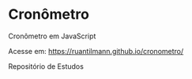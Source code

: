# Cronômetro
Cronômetro em JavaScript

Acesse em: https://ruantilmann.github.io/cronometro/

Repositório de Estudos 